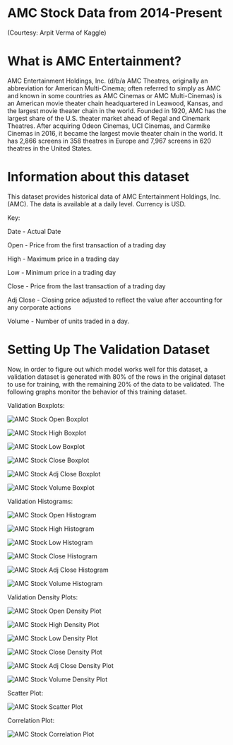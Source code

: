 # AMC Stock Data from 2014-Present

(Courtesy: Arpit Verma of Kaggle)

# What is AMC Entertainment?

AMC Entertainment Holdings, Inc. (d/b/a AMC Theatres, originally an abbreviation for American Multi-Cinema; often referred to simply as AMC and known in some countries as AMC Cinemas or AMC Multi-Cinemas) is an American movie theater chain headquartered in Leawood, Kansas, and the largest movie theater chain in the world. Founded in 1920, AMC has the largest share of the U.S. theater market ahead of Regal and Cinemark Theatres. After acquiring Odeon Cinemas, UCI Cinemas, and Carmike Cinemas in 2016, it became the largest movie theater chain in the world. It has 2,866 screens in 358 theatres in Europe and 7,967 screens in 620 theatres in the United States.

# Information about this dataset

This dataset provides historical data of AMC Entertainment Holdings, Inc. (AMC). The data is available at a daily level. Currency is USD.


Key:

Date - Actual Date

Open - Price from the first transaction of a trading day

High - Maximum price in a trading day

Low - Minimum price in a trading day

Close - Price from the last transaction of a trading day

Adj Close - Closing price adjusted to reflect the value after accounting for any corporate actions

Volume - Number of units traded in a day.

# Setting Up The Validation Dataset

Now, in order to figure out which model works well for this dataset, a validation dataset is generated with 80% of the rows in the original dataset to use for training, with the remaining 20% of the data to be validated. The following graphs monitor the behavior of this training dataset.

Validation Boxplots:

![AMC Stock Open Boxplot](https://user-images.githubusercontent.com/87962854/141599591-3e9b3e68-74cc-404f-bb8b-1cca39ff9593.png)

![AMC Stock High Boxplot](https://user-images.githubusercontent.com/87962854/141599605-7f86c0d1-8995-41af-bab4-40ef29746dfd.png)

![AMC Stock Low Boxplot](https://user-images.githubusercontent.com/87962854/141599612-13862abe-247a-4a31-aaa0-1763bc58e707.png)

![AMC Stock Close Boxplot](https://user-images.githubusercontent.com/87962854/141599625-14f2e4fb-3704-4780-ba2c-b594cfcfe489.png)

![AMC Stock Adj Close Boxplot](https://user-images.githubusercontent.com/87962854/141599632-9098fad2-7fb6-4219-a0cc-e0501ce2dbf5.png)

![AMC Stock Volume Boxplot](https://user-images.githubusercontent.com/87962854/141599642-c169d687-b8a3-4dfe-88fa-261464c9dd43.png)

Validation Histograms:

![AMC Stock Open Histogram](https://user-images.githubusercontent.com/87962854/141599735-d69845f6-803c-4e2e-b6e1-e4851fe90e57.png)

![AMC Stock High Histogram](https://user-images.githubusercontent.com/87962854/141599744-c60a2e3b-d1f5-4f45-813a-a56ac6d5e05f.png)

![AMC Stock Low Histogram](https://user-images.githubusercontent.com/87962854/141599752-41c4c725-abc6-48bf-b48c-a2726eeaf10e.png)

![AMC Stock Close Histogram](https://user-images.githubusercontent.com/87962854/141599762-6729f7ac-a788-43d6-a250-380207b96b8e.png)

![AMC Stock Adj Close Histogram](https://user-images.githubusercontent.com/87962854/141599771-b4dee698-92f0-49b8-8865-4a4ebd25ba72.png)

![AMC Stock Volume Histogram](https://user-images.githubusercontent.com/87962854/141599779-e8a2ed0a-7795-4ba6-a6bf-0a0b0734542f.png)

Validation Density Plots:

![AMC Stock Open Density Plot](https://user-images.githubusercontent.com/87962854/141600173-178d179e-e458-418a-a0ac-75bc5bc42d67.png)

![AMC Stock High Density Plot](https://user-images.githubusercontent.com/87962854/141600184-2f4d78ed-360c-4614-a82d-0162c0ba1216.png)

![AMC Stock Low Density Plot](https://user-images.githubusercontent.com/87962854/141600192-b7a3696d-a349-423d-be73-e3b3dc2e2d4f.png)

![AMC Stock Close Density Plot](https://user-images.githubusercontent.com/87962854/141600199-543566d2-1652-499d-8680-59795f7a9731.png)

![AMC Stock Adj Close Density Plot](https://user-images.githubusercontent.com/87962854/141600206-380eac98-96df-442c-93d5-0c20d6074517.png)

![AMC Stock Volume Density Plot](https://user-images.githubusercontent.com/87962854/141600213-aba15111-5181-466c-b5cd-7e4909ae4a86.png)

Scatter Plot:

![AMC Stock Scatter Plot](https://user-images.githubusercontent.com/87962854/141600390-2bb17c6f-239c-4c8c-9f5a-83a53488ce91.png)

Correlation Plot:

![AMC Stock Correlation Plot](https://user-images.githubusercontent.com/87962854/141600413-9ff9da4a-d636-4f9f-a740-0e9066529dbd.png)
